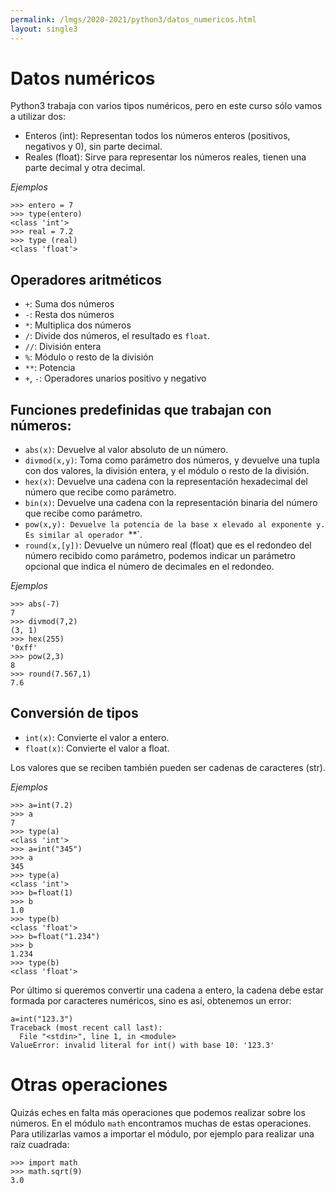 ```yaml
---
permalink: /lmgs/2020-2021/python3/datos_numericos.html
layout: single3
---
```


# Datos numéricos

Python3 trabaja con varios tipos numéricos, pero en este curso sólo vamos a utilizar dos:

* Enteros (int): Representan todos los números enteros (positivos, negativos y 0), sin parte decimal. 
* Reales (float): Sirve para representar los números reales, tienen una parte decimal y otra  decimal.

*Ejemplos*

	>>> entero = 7
	>>> type(entero)
	<class 'int'>
	>>> real = 7.2
	>>> type (real)
	<class 'float'>


## Operadores aritméticos

* `+`: Suma dos números
* `-`: Resta dos números
* `*`: Multiplica dos números
* `/`: Divide dos números, el resultado es `float`.
* `//`: División entera
* `%`: Módulo o resto de la división
* `**`: Potencia
* `+`, `-`: Operadores unarios positivo y negativo

## Funciones predefinidas que trabajan con números:

* `abs(x)`: Devuelve al valor absoluto de un número.
* `divmod(x,y)`: Toma como parámetro dos números, y devuelve una tupla con dos valores, la división entera, y el módulo o resto de la división.
* `hex(x)`: Devuelve una cadena con la representación hexadecimal del número que recibe como parámetro.
* `bin(x)`: Devuelve una cadena con la representación binaria del número que recibe como parámetro.
* `pow(x,y): Devuelve la potencia de la base x elevado al exponente y. Es similar al operador `**`.
* `round(x,[y])`: Devuelve un número real (float) que es el redondeo del número recibido como parámetro, podemos indicar un parámetro opcional que indica el número de decimales en el redondeo.

*Ejemplos*

	>>> abs(-7)
	7
	>>> divmod(7,2)
	(3, 1)
	>>> hex(255)
	'0xff'
	>>> pow(2,3)
	8
	>>> round(7.567,1)
	7.6

## Conversión de tipos

* `int(x)`: Convierte el valor a entero.
* `float(x)`: Convierte el valor a float.

Los valores que se reciben también pueden ser cadenas de caracteres (str).

*Ejemplos*

	>>> a=int(7.2)
	>>> a
	7
	>>> type(a)
	<class 'int'>
	>>> a=int("345")
	>>> a
	345
	>>> type(a)
	<class 'int'>
	>>> b=float(1)
	>>> b
	1.0
	>>> type(b)
	<class 'float'>
	>>> b=float("1.234")
	>>> b
	1.234
	>>> type(b)
	<class 'float'>

Por último si queremos convertir una cadena a entero, la cadena debe estar formada por caracteres numéricos, sino es así, obtenemos un error:

	a=int("123.3")
	Traceback (most recent call last):
	  File "<stdin>", line 1, in <module>
	ValueError: invalid literal for int() with base 10: '123.3'

# Otras operaciones

Quizás eches en falta más operaciones que podemos realizar sobre los números. En el módulo `math` encontramos muchas de estas operaciones. Para utilizarlas vamos  a importar el módulo, por ejemplo para realizar una raíz cuadrada:

	>>> import math
	>>> math.sqrt(9)
	3.0



